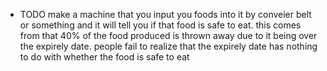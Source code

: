 - TODO make a machine that you input you foods into it by conveier belt or something and it will tell you if that food is safe to eat. this comes from that 40% of the food produced is thrown away due to it being over the expirely date. people fail to realize that the expirely date has nothing to do with whether the food is safe to eat